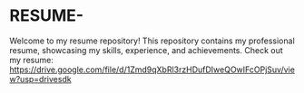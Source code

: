 # RESUME-
Welcome to my resume repository! This repository contains my professional resume, showcasing my skills, experience, and achievements.
Check out my resume: https://drive.google.com/file/d/1Zmd9qXbRl3rzHDufDIweQOwIFcOPjSuv/view?usp=drivesdk
